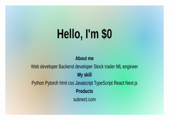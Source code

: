 <div align="center">
	<br>
	<picture>
		<img src="./readme.svg" width="100%" height="350px" alt="readme">
	</picture>
	<br>
</div>
